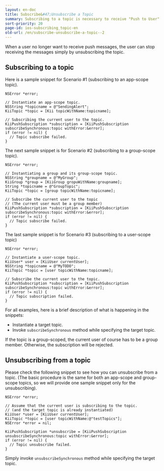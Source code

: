 ```yaml
---
layout: en-doc
title: Subscribe&#47;Unsubscribe a Topic
summary: Subscribing to a topic is necessary to receive "Push to User" notification. Once a user subscribes to a topic, all push messages sent to this topic will be delivered to the user.
sort-priority: 20
page-id: ios-subscribing_topic-en
old-url: /en/subscribe-unsubscribe-a-topic--2
---
```

When a user no longer want to receive push messages, the user can stop receiving the messages simply by unsubscribing the topic.

## Subscribing to a topic

Here is a sample snippet for Scenario #1 (subscribing to an app-scope topic).

```objc
NSError *error;

// Instantiate an app-scope topic.
NSString *topicname = @"SendingAlert";
KiiTopic *topic = [Kii topicWithName:topicname];

// Subscribing the current user to the topic.
KiiPushSubscription *subscription = [KiiPushSubscription subscribeSynchronous:topic withError:&error];
if (error != nil) {
  // Topic subscribe failed.
}
```

The next sample snippet is for Scenario #2 (subscribing to a group-scope topic).

```objc
NSError *error;

// Instantiating a group and its group-scope topic.
NSString *groupname = @"MyGroup";
KiiGroup *group = [KiiGroup gropuWithName:groupname];
String *topicname = @"GroupTopic";
KiiTopic *topic = [group topicWithName:topicname];

// Subscribe the current user to the topic
// (The current user must be a group member)
KiiPushSubscription *subscription = [KiiPushSubscription subscribeSynchronous:topic withError:&error];
if (error != nil) {
  // Topic subscribe failed.
}
```

The last sample snippet is for Scenario #3 (subscribing to a user-scope topic)

```objc
NSError *error;

// Instantiate a user-scope topic.
KiiUser* user = [KiiUser currentUser];
NSString *topicname = @"MyTODO";
KiiTopic *topic = [user topicWithName:topicname];

// Subscribe the current user to the topic.
KiiPushSubscription *subscription = [KiiPushSubscription subscribeSynchronous:topic withError:&error];
if (error != nil) {
  // Topic subscription failed.
}
```

For all examples, here is a brief description of what is happening in the snippets:

* Instantiate a target topic.
* Invoke `subscribeSynchronous` method while specifying the target topic.

If the topic is a group-scoped, the current user of course has to be a group member.  Otherwise, the subscription will be rejected.

## Unsubscribing from a topic

Please check the following snippet to see how you can unsubscribe from a topic.  (The basic procedure is the same for both an app-scope and group-scope topics, so we will provide one sample snippet only for the unsubscribing).

```objc
NSError *error;

// Assume that the current user is subscribing to the topic.
// (and the target topic is already instantiated)
KiiUser *user = [KiiUser currentUser];
KiiTopic *topic = [user topicWithName:@"testTopics"];
NSError *error = nil;

KiiPushSubscription *unsubscribe = [KiiPushSubscription unsubscribeSynchronous:topic withError:&error];
if (error != nil) {
  // Topic unsubscribe failed.
}
```

Simply invoke `unsubscribeSynchronous` method while specifying the target topic.
